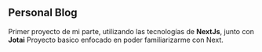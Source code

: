 ## Personal Blog

Primer proyecto de mi parte, utilizando las tecnologías de **NextJs**, junto con **Jotai**
Proyecto basico enfocado en poder familiarizarme con Next.
